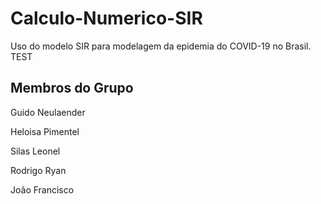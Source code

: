 # Calculo-Numerico-SIR
Uso do modelo SIR para modelagem da epidemia do COVID-19 no Brasil. TEST

## Membros do Grupo
Guido Neulaender

Heloisa Pimentel

Silas Leonel

Rodrigo Ryan

João Francisco
